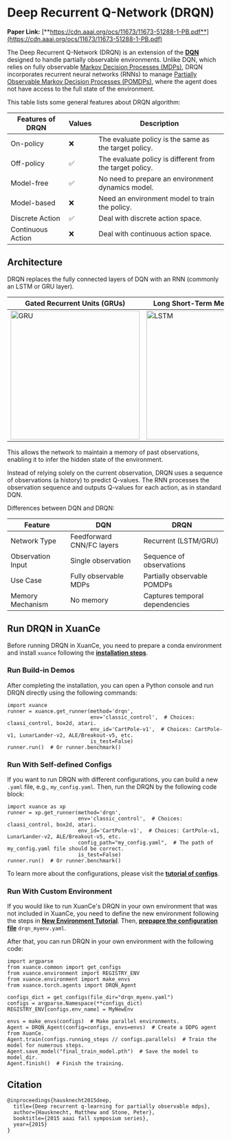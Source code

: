 # Deep Recurrent Q-Network (DRQN)

**Paper Link:** [**https://cdn.aaai.org/ocs/11673/11673-51288-1-PB.pdf**](https://cdn.aaai.org/ocs/11673/11673-51288-1-PB.pdf)

The Deep Recurrent Q-Network (DRQN) is an extension of the 
[**DQN**](dqn_agent.md) designed to handle partially observable environments. 
Unlike DQN, which relies on fully observable 
[Markov Decision Processes (MDPs)](https://en.wikipedia.org/wiki/Markov_decision_process), 
DRQN incorporates recurrent neural networks (RNNs) to manage 
[Partially Observable Markov Decision Processes (POMDPs)](https://en.wikipedia.org/wiki/Partially_observable_Markov_decision_process), 
where the agent does not have access to the full state of the environment.

This table lists some general features about DRQN algorithm:

| Features of DRQN  | Values | Description                                              |
|-------------------|--------|----------------------------------------------------------|
| On-policy         | ❌      | The evaluate policy is the same as the target policy.    |
| Off-policy        | ✅      | The evaluate policy is different from the target policy. | 
| Model-free        | ✅      | No need to prepare an environment dynamics model.        | 
| Model-based       | ❌      | Need an environment model to train the policy.           | 
| Discrete Action   | ✅      | Deal with discrete action space.                         |   
| Continuous Action | ❌      | Deal with continuous action space.                       |

## Architecture

DRQN replaces the fully connected layers of DQN with an RNN (commonly an LSTM or GRU layer).

| Gated Recurrent Units (GRUs)                                                         | Long Short-Term Memory (LSTM)                                                          |
|--------------------------------------------------------------------------------------|----------------------------------------------------------------------------------------|
| <img src="../../../../_static/figures/algo_framework/GRU.png" alt="GRU" width="300"> | <img src="../../../../_static/figures/algo_framework/LSTM.png" alt="LSTM" width="300"> |

This allows the network to maintain a memory of past observations, enabling it to infer the hidden state of the environment.

Instead of relying solely on the current observation, 
DRQN uses a sequence of observations (a history) to predict Q-values.
The RNN processes the observation sequence and outputs Q-values for each action, as in standard DQN.

Differences between DQN and DRQN:

| Feature           | DQN                       | DRQN                           |
|-------------------|---------------------------|--------------------------------|
| Network Type      | Feedforward CNN/FC layers | Recurrent (LSTM/GRU)           |
| Observation Input | Single observation        | Sequence of observations       |
| Use Case          | Fully observable MDPs     | Partially observable POMDPs    |
| Memory Mechanism  | No memory                 | Captures temporal dependencies |

## Run DRQN in XuanCe

Before running DRQN in XuanCe, you need to prepare a conda environment and install ``xuance`` following 
the [**installation steps**](./../../../usage/installation.rst#install-xuance).

### Run Build-in Demos

After completing the installation, you can open a Python console and run DRQN directly using the following commands:

```python3
import xuance
runner = xuance.get_runner(method='drqn',
                           env='classic_control',  # Choices: claasi_control, box2d, atari.
                           env_id='CartPole-v1',  # Choices: CartPole-v1, LunarLander-v2, ALE/Breakout-v5, etc.
                           is_test=False)
runner.run()  # Or runner.benchmark()
```

### Run With Self-defined Configs

If you want to run DRQN with different configurations, you can build a new ``.yaml`` file, e.g., ``my_config.yaml``.
Then, run the DRQN by the following code block:

```python3
import xuance as xp
runner = xp.get_runner(method='drqn',
                       env='classic_control',  # Choices: claasi_control, box2d, atari.
                       env_id='CartPole-v1',  # Choices: CartPole-v1, LunarLander-v2, ALE/Breakout-v5, etc.
                       config_path="my_config.yaml",  # The path of my_config.yaml file should be correct.
                       is_test=False)
runner.run()  # Or runner.benchmark()
```

To learn more about the configurations, please visit the 
[**tutorial of configs**](./../../configs/configuration_examples.rst).

### Run With Custom Environment

If you would like to run XuanCe's DRQN in your own environment that was not included in XuanCe, 
you need to define the new environment following the steps in 
[**New Environment Tutorial**](./../../../usage/custom_env/custom_drl_env.rst).
Then, [**prepapre the configuration file**](./../../../usage/custom_env/custom_drl_env.rst#step-2-create-the-config-file-and-read-the-configurations) 
 ``drqn_myenv.yaml``.

After that, you can run DRQN in your own environment with the following code:

```python3
import argparse
from xuance.common import get_configs
from xuance.environment import REGISTRY_ENV
from xuance.environment import make_envs
from xuance.torch.agents import DRQN_Agent

configs_dict = get_configs(file_dir="drqn_myenv.yaml")
configs = argparse.Namespace(**configs_dict)
REGISTRY_ENV[configs.env_name] = MyNewEnv

envs = make_envs(configs)  # Make parallel environments.
Agent = DRQN_Agent(config=configs, envs=envs)  # Create a DDPG agent from XuanCe.
Agent.train(configs.running_steps // configs.parallels)  # Train the model for numerous steps.
Agent.save_model("final_train_model.pth")  # Save the model to model_dir.
Agent.finish()  # Finish the training.
```

## Citation

```{code-block} bash
@inproceedings{hausknecht2015deep,
  title={Deep recurrent q-learning for partially observable mdps},
  author={Hausknecht, Matthew and Stone, Peter},
  booktitle={2015 aaai fall symposium series},
  year={2015}
}
```
